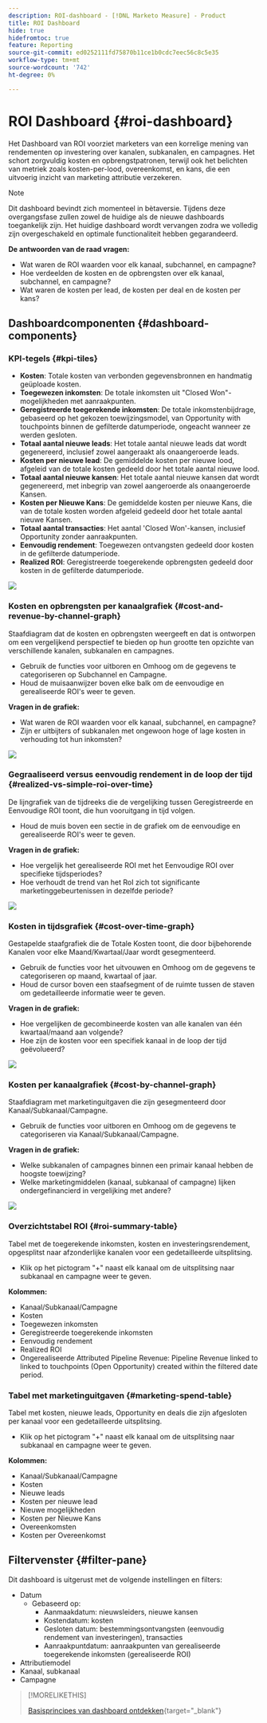 ```yaml
---
description: ROI-dashboard - [!DNL Marketo Measure] - Product
title: ROI Dashboard
hide: true
hidefromtoc: true
feature: Reporting
source-git-commit: ed0252111fd75870b11ce1b0cdc7eec56c8c5e35
workflow-type: tm+mt
source-wordcount: '742'
ht-degree: 0%

---
```


# ROI Dashboard {#roi-dashboard}

Het Dashboard van ROI voorziet marketers van een korrelige mening van rendementen op investering over kanalen, subkanalen, en campagnes. Het schort zorgvuldig kosten en opbrengstpatronen, terwijl ook het belichten van metriek zoals kosten-per-lood, overeenkomst, en kans, die een uitvoerig inzicht van marketing attributie verzekeren.

>[!NOTE]
>
>Dit dashboard bevindt zich momenteel in bètaversie. Tijdens deze overgangsfase zullen zowel de huidige als de nieuwe dashboards toegankelijk zijn. Het huidige dashboard wordt vervangen zodra we volledig zijn overgeschakeld en optimale functionaliteit hebben gegarandeerd.

**De antwoorden van de raad vragen:**

* Wat waren de ROI waarden voor elk kanaal, subchannel, en campagne?
* Hoe verdeelden de kosten en de opbrengsten over elk kanaal, subchannel, en campagne?
* Wat waren de kosten per lead, de kosten per deal en de kosten per kans?

## Dashboardcomponenten {#dashboard-components}

### KPI-tegels {#kpi-tiles}

* **Kosten**: Totale kosten van verbonden gegevensbronnen en handmatig geüploade kosten.
* **Toegewezen inkomsten**: De totale inkomsten uit &quot;Closed Won&quot;-mogelijkheden met aanraakpunten.
* **Geregistreerde toegerekende inkomsten**: De totale inkomstenbijdrage, gebaseerd op het gekozen toewijzingsmodel, van Opportunity with touchpoints binnen de gefilterde datumperiode, ongeacht wanneer ze werden gesloten.
* **Totaal aantal nieuwe leads**: Het totale aantal nieuwe leads dat wordt gegenereerd, inclusief zowel aangeraakt als onaangeroerde leads.
* **Kosten per nieuwe lead**: De gemiddelde kosten per nieuwe lood, afgeleid van de totale kosten gedeeld door het totale aantal nieuwe lood.
* **Totaal aantal nieuwe kansen**: Het totale aantal nieuwe kansen dat wordt gegenereerd, met inbegrip van zowel aangeroerde als onaangeroerde Kansen.
* **Kosten per Nieuwe Kans**: De gemiddelde kosten per nieuwe Kans, die van de totale kosten worden afgeleid gedeeld door het totale aantal nieuwe Kansen.
* **Totaal aantal transacties**: Het aantal &#39;Closed Won&#39;-kansen, inclusief Opportunity zonder aanraakpunten.
* **Eenvoudig rendement**: Toegewezen ontvangsten gedeeld door kosten in de gefilterde datumperiode.
* **Realized ROI**: Geregistreerde toegerekende opbrengsten gedeeld door kosten in de gefilterde datumperiode.

![](assets/roi-dashboard-1.png)

### Kosten en opbrengsten per kanaalgrafiek {#cost-and-revenue-by-channel-graph}

Staafdiagram dat de kosten en opbrengsten weergeeft en dat is ontworpen om een vergelijkend perspectief te bieden op hun grootte ten opzichte van verschillende kanalen, subkanalen en campagnes.

* Gebruik de functies voor uitboren en Omhoog om de gegevens te categoriseren op Subchannel en Campagne.
* Houd de muisaanwijzer boven elke balk om de eenvoudige en gerealiseerde ROI&#39;s weer te geven.

**Vragen in de grafiek:**

* Wat waren de ROI waarden voor elk kanaal, subchannel, en campagne?
* Zijn er uitbijters of subkanalen met ongewoon hoge of lage kosten in verhouding tot hun inkomsten?

![](assets/roi-dashboard-2.png)

### Gegraaliseerd versus eenvoudig rendement in de loop der tijd {#realized-vs-simple-roi-over-time}

De lijngrafiek van de tijdreeks die de vergelijking tussen Geregistreerde en Eenvoudige ROI toont, die hun vooruitgang in tijd volgen.

* Houd de muis boven een sectie in de grafiek om de eenvoudige en gerealiseerde ROI&#39;s weer te geven.

**Vragen in de grafiek:**

* Hoe vergelijk het gerealiseerde ROI met het Eenvoudige ROI over specifieke tijdsperiodes?
* Hoe verhoudt de trend van het RoI zich tot significante marketinggebeurtenissen in dezelfde periode?

![](assets/roi-dashboard-3.png)

### Kosten in tijdsgrafiek {#cost-over-time-graph}

Gestapelde staafgrafiek die de Totale Kosten toont, die door bijbehorende Kanalen voor elke Maand/Kwartaal/Jaar wordt gesegmenteerd.

* Gebruik de functies voor het uitvouwen en Omhoog om de gegevens te categoriseren op maand, kwartaal of jaar.
* Houd de cursor boven een staafsegment of de ruimte tussen de staven om gedetailleerde informatie weer te geven.

**Vragen in de grafiek:**

* Hoe vergelijken de gecombineerde kosten van alle kanalen van één kwartaal/maand aan volgende?
* Hoe zijn de kosten voor een specifiek kanaal in de loop der tijd geëvolueerd?

![](assets/roi-dashboard-4.png)

### Kosten per kanaalgrafiek {#cost-by-channel-graph}

Staafdiagram met marketinguitgaven die zijn gesegmenteerd door Kanaal/Subkanaal/Campagne.

* Gebruik de functies voor uitboren en Omhoog om de gegevens te categoriseren via Kanaal/Subkanaal/Campagne.

**Vragen in de grafiek:**

* Welke subkanalen of campagnes binnen een primair kanaal hebben de hoogste toewijzing?
* Welke marketingmiddelen (kanaal, subkanaal of campagne) lijken ondergefinancierd in vergelijking met andere?

![](assets/roi-dashboard-5.png)

### Overzichtstabel ROI {#roi-summary-table}

Tabel met de toegerekende inkomsten, kosten en investeringsrendement, opgesplitst naar afzonderlijke kanalen voor een gedetailleerde uitsplitsing.

* Klik op het pictogram &quot;+&quot; naast elk kanaal om de uitsplitsing naar subkanaal en campagne weer te geven.

**Kolommen:**

* Kanaal/Subkanaal/Campagne
* Kosten
* Toegewezen inkomsten
* Geregistreerde toegerekende inkomsten
* Eenvoudig rendement
* Realized ROI
* Ongerealiseerde Attributed Pipeline Revenue: Pipeline Revenue linked to linked to touchpoints (Open Opportunity) created within the filtered date period.

### Tabel met marketinguitgaven {#marketing-spend-table}

Tabel met kosten, nieuwe leads, Opportunity en deals die zijn afgesloten per kanaal voor een gedetailleerde uitsplitsing.

* Klik op het pictogram &quot;+&quot; naast elk kanaal om de uitsplitsing naar subkanaal en campagne weer te geven.

**Kolommen:**

* Kanaal/Subkanaal/Campagne
* Kosten
* Nieuwe leads
* Kosten per nieuwe lead
* Nieuwe mogelijkheden
* Kosten per Nieuwe Kans
* Overeenkomsten
* Kosten per Overeenkomst

## Filtervenster {#filter-pane}

Dit dashboard is uitgerust met de volgende instellingen en filters:

* Datum
   * Gebaseerd op:
      * Aanmaakdatum: nieuwsleiders, nieuwe kansen
      * Kostendatum: kosten
      * Gesloten datum: bestemmingsontvangsten (eenvoudig rendement van investeringen), transacties
      * Aanraakpuntdatum: aanraakpunten van gerealiseerde toegerekende inkomsten (gerealiseerde ROI)
* Attributiemodel
* Kanaal, subkanaal
* Campagne

>[!MORELIKETHIS]
>
>[Basisprincipes van dashboard ontdekken](/help/marketo-measure-discover-ui/dashboards/discover-dashboard-basics.md){target="_blank"}

